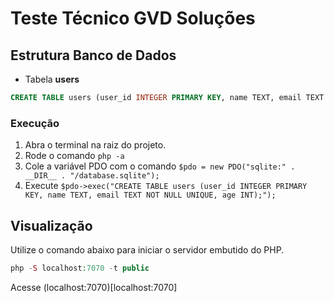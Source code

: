 # Teste Técnico GVD Soluções

## Estrutura Banco de Dados

- Tabela **users**

```sql
CREATE TABLE users (user_id INTEGER PRIMARY KEY, name TEXT, email TEXT NOT NULL UNIQUE, age INT);
```

### Execução

1. Abra o terminal na raiz do projeto.
2. Rode o comando `php -a`
3. Cole a variável PDO com o comando `$pdo = new PDO("sqlite:" . __DIR__ . "/database.sqlite");`
4. Execute `$pdo->exec("CREATE TABLE users (user_id INTEGER PRIMARY KEY, name TEXT, email TEXT NOT NULL UNIQUE, age INT);");`

## Visualização

Utilize o comando abaixo para iniciar o servidor embutido do PHP.

```PHP
php -S localhost:7070 -t public
```

Acesse (localhost:7070)[localhost:7070]
